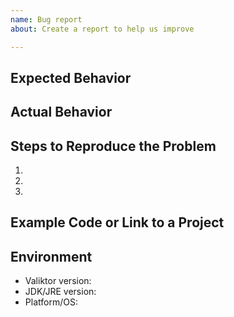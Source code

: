 ```yaml
---
name: Bug report
about: Create a report to help us improve

---
```


## Expected Behavior


## Actual Behavior


## Steps to Reproduce the Problem

  1.
  2.
  3.

## Example Code or Link to a Project


## Environment

  - Valiktor version:
  - JDK/JRE version:
  - Platform/OS:
